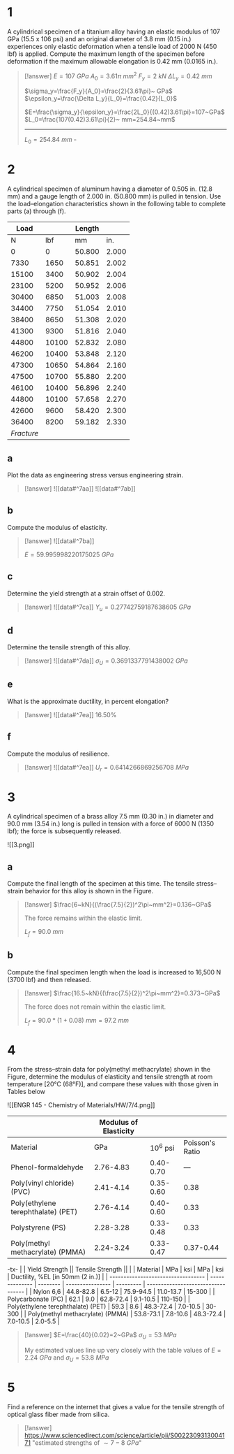 # 1

A cylindrical specimen of a titanium alloy having an elastic modulus of 107 GPa (15.5 x 106 psi) and an original diameter of 3.8 mm (0.15 in.) experiences only elastic deformation when a tensile load of 2000 N (450 lbf) is applied. Compute the maximum length of the specimen before deformation if the maximum allowable elongation is 0.42 mm (0.0165 in.).

> [!answer]
> $E=107~GPa$
> $A_0=3.61\pi~mm^2$
> $F_y=2~kN$
> $\Delta L_y=0.42~mm$
> 
> $\sigma_y=\frac{F_y}{A_0}=\frac{2}{3.61\pi}~ GPa$
> $\epsilon_y=\frac{\Delta L_y}{L_0}=\frac{0.42}{L_0}$
> 
> $E=\frac{\sigma_y}{\epsilon_y}=\frac{2L_0}{(0.42)3.61\pi}=107~GPa$
> $L_0=\frac{107(0.42)3.61\pi}{2}~ mm=254.84~mm$
> 
> ---
> 
> $L_0=254.84~mm$
> $\square$

# 2

A cylindrical specimen of aluminum having a diameter of 0.505 in. (12.8 mm) and a gauge length of 2.000 in. (50.800 mm) is pulled in tension. Use the load–elongation characteristics shown in the following table to complete parts (a) through (f).

| Load       |       | Length |       |
| ---------- | ----- | ------ | ----- |
| N          | lbf   | mm     | in.   |
| 0          | 0     | 50.800 | 2.000 |
| 7330       | 1650  | 50.851 | 2.002 |
| 15100      | 3400  | 50.902 | 2.004 |
| 23100      | 5200  | 50.952 | 2.006 |
| 30400      | 6850  | 51.003 | 2.008 |
| 34400      | 7750  | 51.054 | 2.010 |
| 38400      | 8650  | 51.308 | 2.020 |
| 41300      | 9300  | 51.816 | 2.040 |
| 44800      | 10100 | 52.832 | 2.080 |
| 46200      | 10400 | 53.848 | 2.120 |
| 47300      | 10650 | 54.864 | 2.160 |
| 47500      | 10700 | 55.880 | 2.200 |
| 46100      | 10400 | 56.896 | 2.240 |
| 44800      | 10100 | 57.658 | 2.270 |
| 42600      | 9600  | 58.420 | 2.300 |
| 36400      | 8200  | 59.182 | 2.330 |
| *Fracture* |       |        |       |

## a

Plot the data as engineering stress versus engineering strain.

> [!answer]
> ![[data#^7aa]]
> ![[data#^7ab]]

## b

Compute the modulus of elasticity.

> [!answer]
> ![[data#^7ba]]
> 
> $E=59.995998220175025~ GPa$

## c

Determine the yield strength at a strain offset of 0.002.

> [!answer]
> ![[data#^7ca]]
> $Y_u=0.27742759187638605~ GPa$

## d

Determine the tensile strength of this alloy.

> [!answer]
> ![[data#^7da]]
> $\sigma_U=0.3691337791438002~ GPa$

## e

What is the approximate ductility, in percent elongation?

> [!answer]
> ![[data#^7ea]]
> $16.50\%$

## f

Compute the modulus of resilience.

> [!answer]
> ![[data#^7ea]]
> $U_r=0.6414266869256708~MPa$

# 3

A cylindrical specimen of a brass alloy 7.5 mm (0.30 in.) in diameter and 90.0 mm (3.54 in.) long is pulled in tension with a force of 6000 N (1350 lbf); the force is subsequently released.

![[3.png]]

## a

Compute the final length of the specimen at this time. The tensile stress–strain behavior for this alloy is shown in the Figure.

> [!answer]
> $\frac{6~kN}{(\frac{7.5}{2})^2\pi~mm^2}=0.136~GPa$
> 
> The force remains within the elastic limit.
> 
> $L_f=90.0~mm$

## b
Compute the final specimen length when the load is increased to 16,500 N (3700 lbf) and then released.

> [!answer]
> $\frac{16.5~kN}{(\frac{7.5}{2})^2\pi~mm^2}=0.373~GPa$
> 
> The force does not remain within the elastic limit.
> 
> $L_f=90.0*(1+0.08)~mm=97.2~mm$

# 4

From the stress–strain data for poly(methyl methacrylate) shown in the Figure, determine the modulus of elasticity and tensile strength at room temperature \[20°C (68°F)\], and compare these values with those given in Tables below

![[ENGR 145 - Chemistry of Materials/HW/7/4.png]]

|                                    | Modulus of Elasticity | |                 |
| ---------------------------------- | --------------------- | ---------- | --------------- |
| Material                           | GPa                   | $10^6$ psi | Poisson's Ratio |
| Phenol-formaldehyde                | 2.76-4.83             | 0.40-0.70  | —               |
| Poly(vinyl chloride) (PVC)         | 2.41-4.14             | 0.35-0.60  | 0.38            |
| Poly(ethylene terephthalate) (PET) | 2.76-4.14             | 0.40-0.60  | 0.33            |
| Polystyrene (PS)                   | 2.28-3.28             | 0.33-0.48  | 0.33            |
| Poly(methyl methacrylate) (PMMA)   | 2.24-3.24             | 0.33-0.47  | 0.37-0.44       |

-tx-
|                                    | Yield Strength || Tensile Strength ||                                    |
| Material                           | MPa            | ksi      | MPa              | ksi       | Ductility, %EL \[in 50mm (2 in.)\] |
| ---------------------------------- | -------------- | -------- | ---------------- | --------- | ---------------------------------- |
| Nylon 6,6                          | 44.8-82.8      | 6.5-12   | 75.9-94.5        | 11.0-13.7 | 15-300                             |
| Polycarbonate (PC)                 | 62.1           | 9.0      | 62.8-72.4        | 9.1-10.5  | 110-150                            |
| Poly(ethylene terephthalate) (PET) | 59.3           | 8.6      | 48.3-72.4        | 7.0-10.5  | 30-300                             |
| Poly(methyl methacrylate) (PMMA)   | 53.8-73.1      | 7.8-10.6 | 48.3-72.4        | 7.0-10.5  | 2.0-5.5                            |

> [!answer]
> $E=\frac{40}{0.02}=2~GPa$
> $\sigma_U=53~MPa$
> 
> My estimated values line up very closely with the table values of $E=2.24~GPa$ and $\sigma_U=53.8~MPa$

# 5

Find a reference on the internet that gives a value for the tensile strength of optical glass fiber made from silica.

> [!answer]
> https://www.sciencedirect.com/science/article/pii/S0022309313004171
> "estimated strengths of $\sim 7-8~GPa$"
